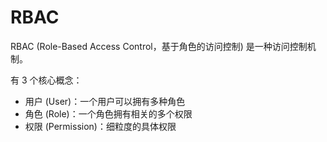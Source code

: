 # RBAC

RBAC (Role-Based Access Control，基于角色的访问控制) 是一种访问控制机制。

有 3 个核心概念：

- 用户 (User)：一个用户可以拥有多种角色
- 角色 (Role)：一个角色拥有相关的多个权限
- 权限 (Permission)：细粒度的具体权限
